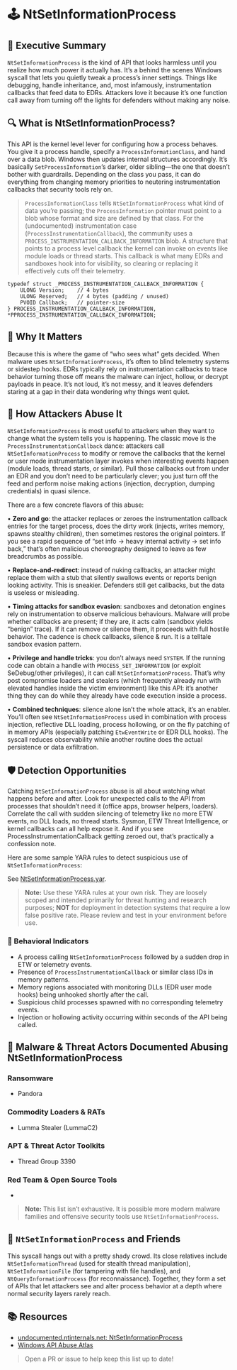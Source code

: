 # 🕹️ NtSetInformationProcess

## 🚀 Executive Summary
`NtSetInformationProcess` is the kind of API that looks harmless until you realize how much power it actually has. It’s a behind the scenes Windows syscall that lets you quietly tweak a process’s inner settings. Things like debugging, handle inheritance, and, most infamously, instrumentation callbacks that feed data to EDRs. Attackers love it because it’s one function call away from turning off the lights for defenders without making any noise.

## 🔍 What is NtSetInformationProcess?
This API is the kernel level lever for configuring how a process behaves. You give it a process handle, specify a `ProcessInformationClass`, and hand over a data blob. Windows then updates internal structures accordingly. It’s basically `SetProcessInformation`’s darker, older sibling—the one that doesn’t bother with guardrails. Depending on the class you pass, it can do everything from changing memory priorities to neutering instrumentation callbacks that security tools rely on.

> `ProcessInformationClass` tells `NtSetInformationProcess` what kind of data you’re passing; the `ProcessInformation` pointer must point to a blob whose format and size are defined by that class. For the (undocumented) instrumentation case (`ProcessInstrumentationCallback`), the community uses a `PROCESS_INSTRUMENTATION_CALLBACK_INFORMATION` blob. A structure that points to a process level callback the kernel can invoke on events like module loads or thread starts. This callback is what many EDRs and sandboxes hook into for visibility, so clearing or replacing it effectively cuts off their telemetry.

```
typedef struct _PROCESS_INSTRUMENTATION_CALLBACK_INFORMATION {
    ULONG Version;    // 4 bytes
    ULONG Reserved;   // 4 bytes (padding / unused)
    PVOID Callback;   // pointer-size 
} PROCESS_INSTRUMENTATION_CALLBACK_INFORMATION, *PPROCESS_INSTRUMENTATION_CALLBACK_INFORMATION;
```

## 🚩 Why It Matters
Because this is where the game of “who sees what” gets decided. When malware uses `NtSetInformationProcess`, it’s often to blind telemetry systems or sidestep hooks. EDRs typically rely on instrumentation callbacks to trace behavior turning those off means the malware can inject, hollow, or decrypt payloads in peace. It’s not loud, it’s not messy, and it leaves defenders staring at a gap in their data wondering why things went quiet.

## 🧬 How Attackers Abuse It
`NtSetInformationProcess` is most useful to attackers when they want to change what the system tells you is happening. The classic move is the `ProcessInstrumentationCallback` dance: attackers call `NtSetInformationProcess` to modify or remove the callbacks that the kernel or user mode instrumentation layer invokes when interesting events happen (module loads, thread starts, or similar). Pull those callbacks out from under an EDR and you don’t need to be particularly clever; you just turn off the feed and perform noise making actions (injection, decryption, dumping credentials) in quasi silence.

There are a few concrete flavors of this abuse:

• **Zero and go**: the attacker replaces or zeroes the instrumentation callback entries for the target process, does the dirty work (injects, writes memory, spawns stealthy children), then sometimes restores the original pointers. If you see a rapid sequence of “set info → heavy internal activity → set info back,” that’s often malicious choreography designed to leave as few breadcrumbs as possible.

• **Replace-and-redirect**: instead of nuking callbacks, an attacker might replace them with a stub that silently swallows events or reports benign looking activity. This is sneakier. Defenders still get callbacks, but the data is useless or misleading.

• **Timing attacks for sandbox evasion**: sandboxes and detonation engines rely on instrumentation to observe malicious behaviours. Malware will probe whether callbacks are present; if they are, it acts calm (sandbox yields “benign” trace). If it can remove or silence them, it proceeds with full hostile behavior. The cadence is check callbacks, silence & run. It is a telltale sandbox evasion pattern.

• **Privilege and handle tricks**: you don’t always need `SYSTEM`. If the running code can obtain a handle with `PROCESS_SET_INFORMATION` (or exploit SeDebug/other privileges), it can call `NtSetInformationProcess`. That’s why post compromise loaders and stealers (which frequently already run with elevated handles inside the victim environment) like this API: it’s another thing they can do while they already have code execution inside a process.

• **Combined techniques**: silence alone isn’t the whole attack, it’s an enabler. You’ll often see `NtSetInformationProcess` used in combination with process injection, reflective DLL loading, process hollowing, or on the fly patching of in memory APIs (especially patching `EtwEventWrite` or EDR DLL hooks). The syscall reduces observability while another routine does the actual persistence or data exfiltration.

## 🛡️ Detection Opportunities
Catching `NtSetInformationProcess` abuse is all about watching what happens before and after. Look for unexpected calls to the API from processes that shouldn’t need it (office apps, browser helpers, loaders). Correlate the call with sudden silencing of telemetry like no more ETW events, no DLL loads, no thread starts. Sysmon, ETW Threat Intelligence, or kernel callbacks can all help expose it. And if you see ProcessInstrumentationCallback getting zeroed out, that’s practically a confession note.

Here are some sample YARA rules to detect suspicious use of `NtSetInformationProcess`:

See [NtSetInformationProcess.yar](./NtSetInformationProcess.yar).

> **Note:** Use these YARA rules at your own risk. They are loosely scoped and intended primarily for threat hunting and research purposes; **NOT** for deployment in detection systems that require a low false positive rate. Please review and test in your environment before use.

### 🐾 Behavioral Indicators

 - A process calling `NtSetInformationProcess` followed by a sudden drop in ETW or telemetry events.
 - Presence of `ProcessInstrumentationCallback` or similar class IDs in memory patterns.
 - Memory regions associated with monitoring DLLs (EDR user mode hooks) being unhooked shortly after the call.
 - Suspicious child processes spawned with no corresponding telemetry events.
 - Injection or hollowing activity occurring within seconds of the API being called.

## 🦠 Malware & Threat Actors Documented Abusing NtSetInformationProcess

### **Ransomware**
 - Pandora

### **Commodity Loaders & RATs**
 - Lumma Stealer (LummaC2)

### **APT & Threat Actor Toolkits**
 - Thread Group 3390

### **Red Team & Open Source Tools**
 - 

> **Note:** This list isn’t exhaustive. It is possible more modern malware families and offensive security tools use `NtSetInformationProcess`.

## 🧵 `NtSetInformationProcess` and Friends
This syscall hangs out with a pretty shady crowd. Its close relatives include `NtSetInformationThread` (used for stealth thread manipulation), `NtSetInformationFile` (for tampering with file handles), and `NtQueryInformationProcess` (for reconnaissance). Together, they form a set of APIs that let attackers see and alter process behavior at a depth where normal security layers rarely reach.

## 📚 Resources
- [undocumented.ntinternals.net: NtSetInformationProcess](http://undocumented.ntinternals.net/index.html?page=UserMode%2FUndocumented%20Functions%2FNT%20Objects%2FProcess%2FNtQueryInformationProcess.html)
- [Windows API Abuse Atlas](https://github.com/danafaye/WindowsAPIAbuseAtlas)

> Open a PR or issue to help keep this list up to date!